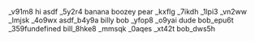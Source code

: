 _v91m8
hi
asdf
_5y2r4
banana
boozey
pear
_kxflg
_7ikdh
_1lpi3
_vn2ww
_lmjsk
_4o9wx
asdf_b4y9a
billy
bob
_yfop8
_o9yai
dude
bob_epu6t
_359fundefined
bill_8hke8
_mmsqk
_0aqes
_xt42t
bob_dws5h
